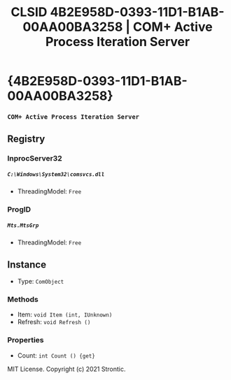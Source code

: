 ﻿---
title: "CLSID 4B2E958D-0393-11D1-B1AB-00AA00BA3258 | COM+ Active Process Iteration Server"
excerpt: What is COM-Object CLSID 4B2E958D-0393-11D1-B1AB-00AA00BA3258?
---

# {4B2E958D-0393-11D1-B1AB-00AA00BA3258}

### `COM+ Active Process Iteration Server`

## Registry


### InprocServer32

##### `C:\Windows\System32\comsvcs.dll`
* ThreadingModel: `Free`

### ProgID

##### `Mts.MtsGrp`
* ThreadingModel: `Free`

## Instance

* Type: `ComObject`

### Methods

* Item: `void Item (int, IUnknown)`
* Refresh: `void Refresh ()`

### Properties

* Count: `int Count () {get} `

MIT License. Copyright (c) 2021 Strontic.



